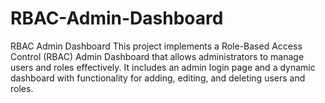 # RBAC-Admin-Dashboard
RBAC Admin Dashboard This project implements a Role-Based Access Control (RBAC) Admin Dashboard that allows administrators to manage users and roles effectively. It includes an admin login page and a dynamic dashboard with functionality for adding, editing, and deleting users and roles.
